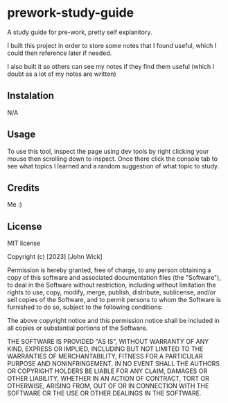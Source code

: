 # prework-study-guide

A study guide for pre-work, pretty self explanitory.

I built this project in order to store some notes that I found useful, which I could then reference later if needed.

I also built it so others can see my notes if they find them useful (which I doubt as a lot of my notes are written)

## Instalation
N/A

## Usage

To use this tool, inspect the page using dev tools by right clicking your mouse then scrolling down to inspect. Once there click the console tab to see what topics I learned and a random suggestion of what topic to study.

## Credits
Me :)

## License
MIT license

Copyright (c) [2023] [John Wick]

Permission is hereby granted, free of charge, to any person obtaining a copy
of this software and associated documentation files (the "Software"), to deal
in the Software without restriction, including without limitation the rights
to use, copy, modify, merge, publish, distribute, sublicense, and/or sell
copies of the Software, and to permit persons to whom the Software is
furnished to do so, subject to the following conditions:

The above copyright notice and this permission notice shall be included in all
copies or substantial portions of the Software.

THE SOFTWARE IS PROVIDED "AS IS", WITHOUT WARRANTY OF ANY KIND, EXPRESS OR
IMPLIED, INCLUDING BUT NOT LIMITED TO THE WARRANTIES OF MERCHANTABILITY,
FITNESS FOR A PARTICULAR PURPOSE AND NONINFRINGEMENT. IN NO EVENT SHALL THE
AUTHORS OR COPYRIGHT HOLDERS BE LIABLE FOR ANY CLAIM, DAMAGES OR OTHER
LIABILITY, WHETHER IN AN ACTION OF CONTRACT, TORT OR OTHERWISE, ARISING FROM,
OUT OF OR IN CONNECTION WITH THE SOFTWARE OR THE USE OR OTHER DEALINGS IN THE
SOFTWARE.